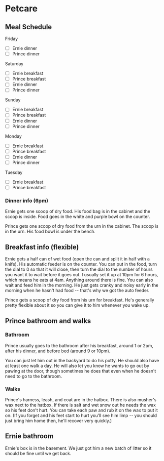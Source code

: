 # Petcare

## Meal Schedule

Friday
- [ ] Ernie dinner
- [ ] Prince dinner

Saturday
- [ ] Ernie breakfast
- [ ] Prince breakfast
- [ ] Ernie dinner
- [ ] Prince dinner

Sunday
- [ ] Ernie breakfast
- [ ] Prince breakfast
- [ ] Ernie dinner
- [ ] Prince dinner

Monday
- [ ] Ernie breakfast
- [ ] Prince breakfast
- [ ] Ernie dinner
- [ ] Prince dinner

Tuesday
- [ ] Ernie breakfast
- [ ] Prince breakfast

### Dinner info (6pm)

Ernie gets one scoop of dry food. His food bag is in the cabinet and the scoop is inside. Food goes in the white and purple bowl on the counter.

Prince gets one scoop of dry food from the urn in the cabinet. The scoop is in the urn. His food bowl is under the bench.

## Breakfast info (flexible)

Ernie gets a half can of wet food (open the can and split it in half with a knife). His automatic feeder is on the counter. You can put in the food, turn the dial to 0 so that it will close, then turn the dial to the number of hours you want it to wait before it goes out. I usually set it up at 10pm for 6 hours, which means he eats at 4am. Anything around there is fine. You can also wait and feed him in the morning. He just gets cranky and noisy early in the morning when he hasn't had food -- that's why we got the auto feeder.

Prince gets a scoop of dry food from his urn for breakfast. He's generally pretty flexible about it so you can give it to him whenever you wake up.

## Prince bathroom and walks

### Bathroom

Prince usually goes to the bathroom after his breakfast, around 1 or 2pm, after his dinner, and before bed (around 9 or 10pm).

You can just let him out in the backyard to do his potty. He should also have at least one walk a day. He will also let you know he wants to go out by pawing at the door, though sometimes he does that even when he doesn't need to go to the bathroom.

### Walks

Prince's harness, leash, and coat are in the hatbox. There is also musher's wax next to the hatbox. If there is salt and wet snow out he needs the wax so his feet don't hurt. You can take each paw and rub it on the wax to put it on. (If you forget and his feet start to hurt you'll see him limp -- you should just bring him home then, he'll recover very quickly.)

## Ernie bathroom

Ernie's box is in the basement. We just got him a new batch of litter so it should be fine until we get back.
